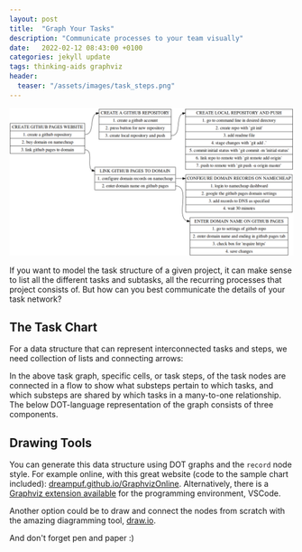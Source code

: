 ```yaml
---
layout: post
title:  "Graph Your Tasks"
description: "Communicate processes to your team visually"
date:   2022-02-12 08:43:00 +0100
categories: jekyll update
tags: thinking-aids graphviz
header:
  teaser: "/assets/images/task_steps.png"
---
```


<img src="/assets/images/task_steps.png" alt="task_step">

If you want to model the task structure of a given project, it can make sense to list all the different tasks and subtasks, all the recurring processes that project consists of. But how can you best communicate the details of your task network?

## The Task Chart

For a data structure that can represent interconnected tasks and steps, we need collection of lists and connecting arrows:

In the above task graph, specific cells, or task steps, of the task nodes are connected in a flow to show what substeps pertain to which tasks, and which substeps are shared by which tasks in a many-to-one relationship. The below DOT-language representation of the graph consists of three components.

## Drawing Tools

You can generate this data structure using DOT graphs and the `record` node style.
For example online, with this great website (code to the sample chart included):
[dreampuf.github.io/GraphvizOnline](https://dreampuf.github.io/GraphvizOnline/#digraph%20tasks_steps%20%7B%0Agraph%20%5B%0A%20%20%20%20labelloc%3D%22t%22%0A%20%20%20%20fontsize%3D30%0A%20%20%20%20label%3D%22Task%20Chart%3A%20Making%20a%20Github%20Pages%20Website%22%0A%20%20%20%20rankdir%20%3D%20%22LR%22%0A%5D%3B%0Anode%20%5B%0Afontsize%20%3D%20%2216%22%20%0A%5D%3B%0Aedge%20%5B%0A%5D%3B%0A%22CREATE%20A%20GITHUB%20PAGES%20WEBSITE%22%20%5B%0Alabel%20%3D%20%22%3Cf0%3E%20CREATE%20GITHUB%20PAGES%20WEBSITE%20%7C%20%3Cf1%3E%201.%20create%20a%20github%20repository%20%7C%20%3Cf2%3E%202.%20buy%20domain%20on%20namecheap%20%7C%0A%3Cf3%3E%203.%20link%20github%20pages%20to%20domain%22%0Ashape%20%3D%20%22record%22%0A%5D%3B%0A%22CREATE%20A%20GITHUB%20REPOSITORY%22%20%5B%0Alabel%20%3D%20%22%3Cf0%3E%20CREATE%20A%20GITHUB%20REPOSITORY%20%7C%20%3Cf1%3E%201.%20create%20a%20github%20account%20%7C%20%3Cf2%3E%202.%20press%20button%20for%20new%20repository%20%7C%20%3Cf3%3E%203.%20create%20local%20repository%20and%20push%22%0Ashape%20%3D%20%22record%22%0A%5D%3B%0A%22LINK%20GITHUB%20PAGES%20TO%20DOMAIN%22%20%5B%0Alabel%20%3D%20%22%3Cf0%3E%20LINK%20GITHUB%20PAGES%20TO%20DOMAIN%20%7C%20%3Cf1%3E%201.%20configure%20domain%20records%20on%20namecheap%20%7C%20%3Cf2%3E%202.%20enter%20domain%20name%20on%20github%20pages%22%0Ashape%20%3D%20%22record%22%0A%5D%3B%0A%0A%22CREATE%20LOCAL%20REPOSITORY%20AND%20PUSH%22%20%5B%0Alabel%20%3D%20%22%3Cf0%3E%20CREATE%20LOCAL%20REPOSITORY%20AND%20PUSH%20%7C%20%3Cf1%3E%201.%20go%20to%20command%20line%20in%20desired%20directory%20%7C%20%3Cf2%3E%202.%20create%20repo%20with%20%60git%20init'%20%7C%20%3Cf3%3E%203.%20add%20readme%20file%20%7C%0A%20%3Cf4%3E%204.%20stage%20changes%20with%20%60git%20add%20.%60%20%7C%20%3Cf5%3E%205.%20commit%20initial%20status%20with%20%60git%20commit%20-m%20'initial%20status'%20%7C%20%3Cf6%3E%206.%20link%20repo%20to%20remote%20with%20%60git%20remote%20add%20origin%60%20%0A%20%7C%20%3Cf7%3E%207.%20push%20to%20remote%20with%20%60git%20push%20-u%20origin%20master%60%22%0Ashape%20%3D%20%22record%22%0A%5D%3B%0A%22CONFIGURE%20DOMAIN%20RECORDS%20ON%20NAMECHEAP%22%20%5B%0Alabel%20%3D%20%22%3Cf0%3E%20CONFIGURE%20DOMAIN%20RECORDS%20ON%20NAMECHEAP%20%7C%20%3Cf1%3E%201.%20login%20to%20namecheap%20dashboard%20%7C%20%3Cf2%3E%202.%20google%20the%20github%20pages%20domain%20settings%20%7C%0A%3Cf3%3E%203.%20add%20records%20to%20DNS%20as%20specified%20%7C%20%3Cf4%3E%204.%20wait%2030%20minutes%22%0Ashape%20%3D%20%22record%22%0A%5D%3B%0A%22ENTER%20DOMAIN%20NAME%20ON%20GITHUB%20PAGES%22%20%5B%0Alabel%20%3D%20%22%3Cf0%3E%20ENTER%20DOMAIN%20NAME%20ON%20GITHUB%20PAGES%20%7C%20%3Cf1%3E%201.%20go%20to%20settings%20of%20github%20repo%20%7C%20%3Cf2%3E%202.%20enter%20domain%20name%20and%20ending%20in%20github%20pages%20tab%20%7C%0A%3Cf3%3E%203.%20check%20box%20for%20'require%20https'%20%7C%20%3Cf4%3E%204.%20save%20changes%22%0Ashape%20%3D%20%22record%22%0A%5D%3B%0A%0A%22CREATE%20A%20GITHUB%20PAGES%20WEBSITE%22%3Af1%20-%3E%20%22CREATE%20A%20GITHUB%20REPOSITORY%22%3Af0%20%5B%0Aid%20%3D%200%0A%5D%3B%0A%0A%22CREATE%20A%20GITHUB%20PAGES%20WEBSITE%22%3Af3%20-%3E%20%22LINK%20GITHUB%20PAGES%20TO%20DOMAIN%22%3Af0%20%5B%0Aid%20%3D%200%0A%5D%3B%0A%22CREATE%20A%20GITHUB%20REPOSITORY%22%3Af3%20-%3E%20%22CREATE%20LOCAL%20REPOSITORY%20AND%20PUSH%22%3Af0%20%5B%0Aid%20%3D%200%0A%5D%3B%0A%22LINK%20GITHUB%20PAGES%20TO%20DOMAIN%22%3Af1%20-%3E%20%22CONFIGURE%20DOMAIN%20RECORDS%20ON%20NAMECHEAP%22%3Af0%20%5B%0Aid%20%3D%200%0A%5D%3B%0A%22LINK%20GITHUB%20PAGES%20TO%20DOMAIN%22%3Af2%20-%3E%20%22ENTER%20DOMAIN%20NAME%20ON%20GITHUB%20PAGES%22%3Af0%20%5B%0Aid%20%3D%200%0A%5D%3B%0A%0A%0A%0A%7D). Alternatively, there is a [Graphviz extension available](https://marketplace.visualstudio.com/items?itemName=EFanZh.graphviz-preview) for the programming environment, VSCode.

Another option could be to draw and connect the nodes from scratch with the amazing diagramming tool, [draw.io](https://app.diagrams.net/).

And don't forget pen and paper :)